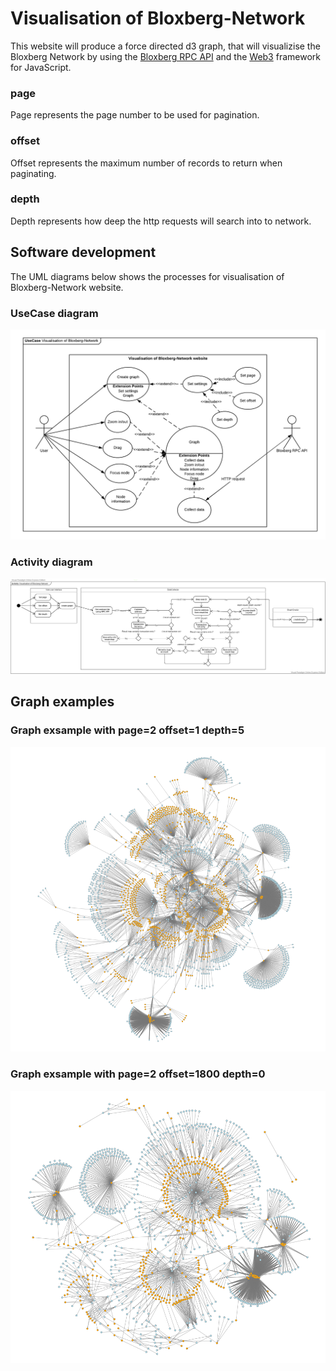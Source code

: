 # Visualisation of Bloxberg-Network
This website will produce a force directed d3 graph, that will visualizise the Bloxberg Network by using the [Bloxberg RPC API](https://blockexplorer.bloxberg.org/api_docs) and the [Web3](https://web3js.readthedocs.io/en/v1.3.0/) framework for JavaScript.

### page
Page represents the page number to be used for pagination.

### offset
Offset represents the maximum number of records to return when paginating.

### depth
Depth represents how deep the http requests will search into to network.

## Software development
The UML diagrams below shows the processes for visualisation of Bloxberg-Network website.

### UseCase diagram
![UseCase diagram](https://github.com/internet-sicherheit/visualisation_of_bloxberg_network/blob/data_model/src/modules/docs/UseCaseBloxberg.png)

### Activity diagram
![Activity diagram](https://github.com/internet-sicherheit/visualisation_of_bloxberg_network/blob/data_model/src/modules/docs/ActivityBloxberg.png)

## Graph examples

### Graph exsample with page=2 offset=1 depth=5
![Graph example 1](https://github.com/internet-sicherheit/visualisation_of_bloxberg_network/blob/data_model/src/modules/docs/GraphSample1.PNG)

### Graph exsample with page=2 offset=1800 depth=0
![Graph example 2](https://github.com/internet-sicherheit/visualisation_of_bloxberg_network/blob/data_model/src/modules/docs/GraphSample2.PNG)